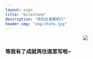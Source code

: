 ```yaml
---
layout: page
title: "milestone"
description: "绝知此事要躬行"
header-img: "img/zhihu.jpg"
---
```



<center>
    <p><img src="http://img3.doubanio.com/view/photo/photo/public/p2306272158.jpg"></p>
</center>


### 等我有了成就再往這里写啦~








